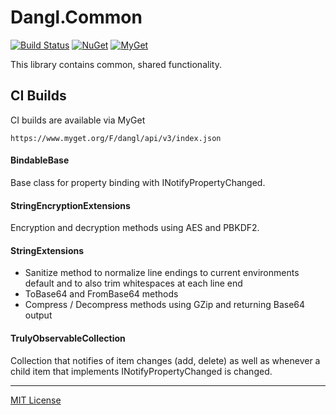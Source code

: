 # Dangl.Common
[![Build Status](https://jenkins.dangl.me/buildStatus/icon?job=Dangl.Common.Tests)](https://jenkins.dangl.me/job/Dangl.Common.Tests/)
[![NuGet](https://img.shields.io/nuget/v/Dangl.Common.svg)](https://www.nuget.org/packages/Dangl.Common)
[![MyGet](https://img.shields.io/myget/dangl/v/Dangl.Common.svg)]()

This library contains common, shared functionality.

## CI Builds

CI builds are available via MyGet

    https://www.myget.org/F/dangl/api/v3/index.json

#### BindableBase
Base class for property binding with INotifyPropertyChanged.

#### StringEncryptionExtensions
Encryption and decryption methods using AES and PBKDF2.

#### StringExtensions
* Sanitize method to normalize line endings to current environments default and to also trim whitespaces at each line end
* ToBase64 and FromBase64 methods
* Compress / Decompress methods using GZip and returning Base64 output

#### TrulyObservableCollection

Collection that notifies of item changes (add, delete) as well as whenever a child item that implements INotifyPropertyChanged is changed.

---

[MIT License](LICENSE.md)

